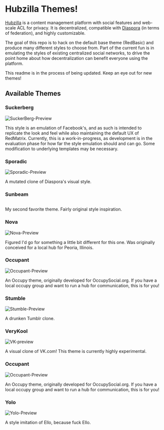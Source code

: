 Hubzilla Themes!
================

[Hubzilla](http://hubzilla.org) is a content management platform with social features and web-scale ACL for privacy. It is decentralized, compatible with [Diaspora](https://diasporafoundation.org) (in terms of federation), and highly customizable.

The goal of this repo is to hack on the default base theme (RedBasic) and produce many different styles to choose from. Part of the current fun is in emulating the styles of existing centralized social networks, to drive the point home about how decentralization can benefit everyone using the platform.

This readme is in the process of being updated. Keep an eye out for new themes!

## Available Themes

### Suckerberg
![SuckerBerg-Preview]()

This style is an emulation of Facebook's, and as such is intended to replicate the look and feel while also maintaining the default UX of RedMatrix. Currently, this is a work-in-progress, as development is in the evaluation phase for how far the style emulation should and can go. Some modification to underlying templates may be necessary.
    

### Sporadic
![Sporadic-Preview](https://deadsuperhero.com/photo/bbf6d47226695f5b5f881da8aa7d3d21-0.png)

A mutated clone of Diaspora's visual style. 
  

### Sunbeam
![]()

My second favorite theme. Fairly original style inspiration.


### Nova
![Nova-Preview]()

Figured I'd go for something a little bit different for this one. Was originally conceived for a local hub for Peoria, Illinois.


### Occupant
![Occupant-Preview]()

An Occupy theme, originally developed for OccupySocial.org. If you have a local occupy group and want to run a hub for communication, this is for you!


### Stumble
![Stumble-Preview]()

A drunken Tumblr clone.



### VeryKool
![VK-preview]()

A visual clone of VK.com! This theme is currently highly experimental.


### Occupant
![Occupant-Preview]()

An Occupy theme, originally developed for OccupySocial.org. If you have a local occupy group and want to run a hub for communication, this is for you!


### Yolo
![Yolo-Preview]()

A style imitation of Ello, because fuck Ello.